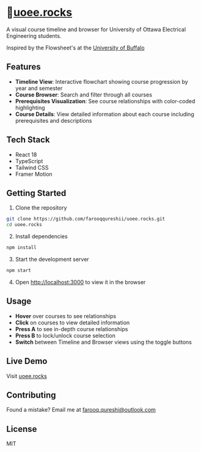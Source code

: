 # 🤘[uoee.rocks](https://uoee.rocks)

A visual course timeline and browser for University of Ottawa Electrical Engineering students.

Inspired by the Flowsheet's at the [University of Buffalo](https://engineering.buffalo.edu/home/academics/undergrad/advisement/flowsheets.html)
## Features

- **Timeline View**: Interactive flowchart showing course progression by year and semester
- **Course Browser**: Search and filter through all courses
- **Prerequisites Visualization**: See course relationships with color-coded highlighting
- **Course Details**: View detailed information about each course including prerequisites and descriptions

## Tech Stack

- React 18
- TypeScript
- Tailwind CSS
- Framer Motion

## Getting Started

1. Clone the repository
```bash
git clone https://github.com/farooqqureshii/uoee.rocks.git
cd uoee.rocks
```

2. Install dependencies
```bash
npm install
```

3. Start the development server
```bash
npm start
```

4. Open [http://localhost:3000](http://localhost:3000) to view it in the browser

## Usage

- **Hover** over courses to see relationships
- **Click** on courses to view detailed information
- **Press A** to see in-depth course relationships
- **Press B** to lock/unlock course selection
- **Switch** between Timeline and Browser views using the toggle buttons

## Live Demo

Visit [uoee.rocks](https://uoee.rocks)

## Contributing

Found a mistake? Email me at farooq.qureshi@outlook.com

## License

MIT
